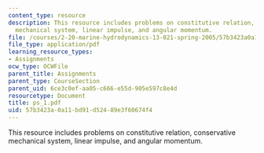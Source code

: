 ```yaml
---
content_type: resource
description: This resource includes problems on constitutive relation, conservative
  mechanical system, linear impulse, and angular momentum.
file: /courses/2-20-marine-hydrodynamics-13-021-spring-2005/57b3423a0a11bd91d52489e3f60674f4_ps_1.pdf
file_type: application/pdf
learning_resource_types:
- Assignments
ocw_type: OCWFile
parent_title: Assignments
parent_type: CourseSection
parent_uid: 6ce3c0ef-aa05-c666-e55d-905e597c8e4d
resourcetype: Document
title: ps_1.pdf
uid: 57b3423a-0a11-bd91-d524-89e3f60674f4
---
```

This resource includes problems on constitutive relation, conservative mechanical system, linear impulse, and angular momentum.

